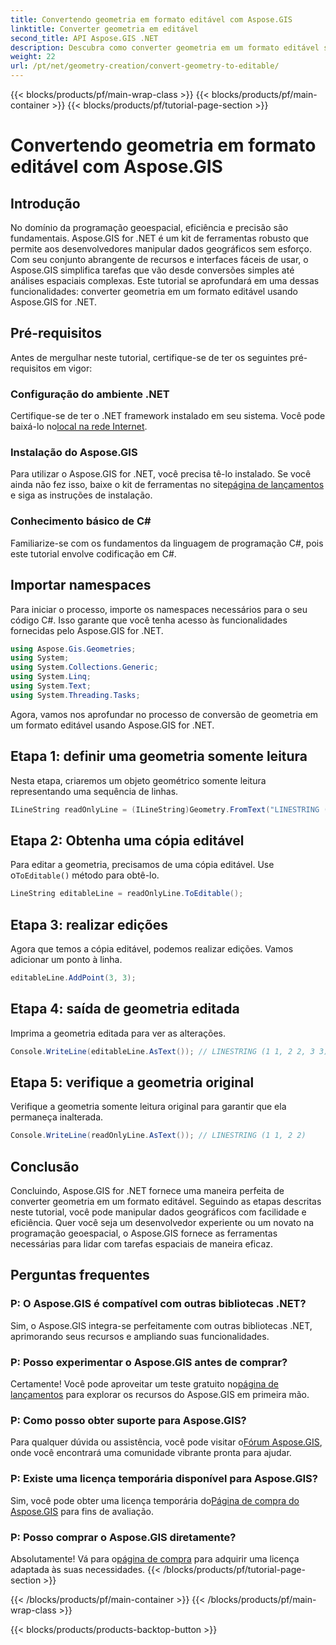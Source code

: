 ```yaml
---
title: Convertendo geometria em formato editável com Aspose.GIS
linktitle: Converter geometria em editável
second_title: API Aspose.GIS .NET
description: Descubra como converter geometria em um formato editável sem esforço usando Aspose.GIS for .NET. Mergulhe neste tutorial passo a passo.
weight: 22
url: /pt/net/geometry-creation/convert-geometry-to-editable/
---
```


{{< blocks/products/pf/main-wrap-class >}}
{{< blocks/products/pf/main-container >}}
{{< blocks/products/pf/tutorial-page-section >}}

# Convertendo geometria em formato editável com Aspose.GIS

## Introdução
No domínio da programação geoespacial, eficiência e precisão são fundamentais. Aspose.GIS for .NET é um kit de ferramentas robusto que permite aos desenvolvedores manipular dados geográficos sem esforço. Com seu conjunto abrangente de recursos e interfaces fáceis de usar, o Aspose.GIS simplifica tarefas que vão desde conversões simples até análises espaciais complexas. Este tutorial se aprofundará em uma dessas funcionalidades: converter geometria em um formato editável usando Aspose.GIS for .NET.
## Pré-requisitos
Antes de mergulhar neste tutorial, certifique-se de ter os seguintes pré-requisitos em vigor:
### Configuração do ambiente .NET
 Certifique-se de ter o .NET framework instalado em seu sistema. Você pode baixá-lo no[local na rede Internet](https://dotnet.microsoft.com/download).
### Instalação do Aspose.GIS
 Para utilizar o Aspose.GIS for .NET, você precisa tê-lo instalado. Se você ainda não fez isso, baixe o kit de ferramentas no site[página de lançamentos](https://releases.aspose.com/gis/net/) e siga as instruções de instalação.
### Conhecimento básico de C#
Familiarize-se com os fundamentos da linguagem de programação C#, pois este tutorial envolve codificação em C#.

## Importar namespaces
Para iniciar o processo, importe os namespaces necessários para o seu código C#. Isso garante que você tenha acesso às funcionalidades fornecidas pelo Aspose.GIS for .NET.

```csharp
using Aspose.Gis.Geometries;
using System;
using System.Collections.Generic;
using System.Linq;
using System.Text;
using System.Threading.Tasks;
```

Agora, vamos nos aprofundar no processo de conversão de geometria em um formato editável usando Aspose.GIS for .NET.
## Etapa 1: definir uma geometria somente leitura
Nesta etapa, criaremos um objeto geométrico somente leitura representando uma sequência de linhas.
```csharp
ILineString readOnlyLine = (ILineString)Geometry.FromText("LINESTRING (1 1, 2 2)");
```
## Etapa 2: Obtenha uma cópia editável
 Para editar a geometria, precisamos de uma cópia editável. Use o`ToEditable()` método para obtê-lo.
```csharp
LineString editableLine = readOnlyLine.ToEditable();
```
## Etapa 3: realizar edições
Agora que temos a cópia editável, podemos realizar edições. Vamos adicionar um ponto à linha.
```csharp
editableLine.AddPoint(3, 3);
```
## Etapa 4: saída de geometria editada
Imprima a geometria editada para ver as alterações.
```csharp
Console.WriteLine(editableLine.AsText()); // LINESTRING (1 1, 2 2, 3 3)
```
## Etapa 5: verifique a geometria original
Verifique a geometria somente leitura original para garantir que ela permaneça inalterada.
```csharp
Console.WriteLine(readOnlyLine.AsText()); // LINESTRING (1 1, 2 2)
```

## Conclusão
Concluindo, Aspose.GIS for .NET fornece uma maneira perfeita de converter geometria em um formato editável. Seguindo as etapas descritas neste tutorial, você pode manipular dados geográficos com facilidade e eficiência. Quer você seja um desenvolvedor experiente ou um novato na programação geoespacial, o Aspose.GIS fornece as ferramentas necessárias para lidar com tarefas espaciais de maneira eficaz.
## Perguntas frequentes
### P: O Aspose.GIS é compatível com outras bibliotecas .NET?
Sim, o Aspose.GIS integra-se perfeitamente com outras bibliotecas .NET, aprimorando seus recursos e ampliando suas funcionalidades.
### P: Posso experimentar o Aspose.GIS antes de comprar?
 Certamente! Você pode aproveitar um teste gratuito no[página de lançamentos](https://releases.aspose.com/) para explorar os recursos do Aspose.GIS em primeira mão.
### P: Como posso obter suporte para Aspose.GIS?
 Para qualquer dúvida ou assistência, você pode visitar o[Fórum Aspose.GIS](https://forum.aspose.com/c/gis/33), onde você encontrará uma comunidade vibrante pronta para ajudar.
### P: Existe uma licença temporária disponível para Aspose.GIS?
 Sim, você pode obter uma licença temporária do[Página de compra do Aspose.GIS](https://purchase.aspose.com/temporary-license/) para fins de avaliação.
### P: Posso comprar o Aspose.GIS diretamente?
 Absolutamente! Vá para o[página de compra](https://purchase.aspose.com/buy) para adquirir uma licença adaptada às suas necessidades.
{{< /blocks/products/pf/tutorial-page-section >}}

{{< /blocks/products/pf/main-container >}}
{{< /blocks/products/pf/main-wrap-class >}}

{{< blocks/products/products-backtop-button >}}
